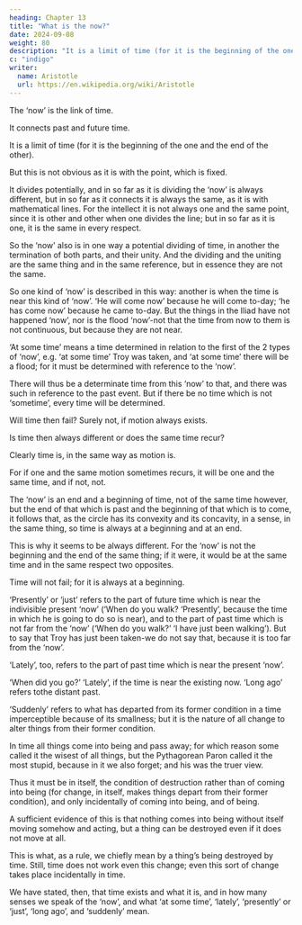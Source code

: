 ```yaml
---
heading: Chapter 13
title: "What is the now?"
date: 2024-09-08
weight: 80
description: "It is a limit of time (for it is the beginning of the one and the end of the other)"
c: "indigo"
writer:
  name: Aristotle 
  url: https://en.wikipedia.org/wiki/Aristotle
---
```




The ‘now’ is the link of time. 

It connects past and future time.

It is a limit of time (for it is the beginning of the one and the end of the other). 

But this is not obvious as it is with the point, which is fixed. 

It divides potentially, and in so far as it is dividing the ‘now’ is always different, but in so far as it connects it is always the same, as it is with mathematical lines. For the intellect it is not always one and the same point, since it is other and other when one divides the line; but in so far as it is one, it is the same in every respect.

So the ‘now’ also is in one way a potential dividing of time, in another the termination of both parts, and their unity. And the dividing and the uniting are the same thing and in the same reference, but in essence they are not the same.

So one kind of ‘now’ is described in this way: another is when the time is near this kind of ‘now’. ‘He will come now’ because he will come to-day; ‘he has come now’ because he came to-day. But the things in the Iliad have not happened ‘now’, nor is the flood ‘now’-not that the time from now to them is not continuous, but because they are not near.

‘At some time’ means a time determined in relation to the first of the 2 types of ‘now’, e.g. ‘at some time’ Troy was taken, and ‘at some time’ there will be a flood; for it must be determined with reference to the ‘now’. 

There will thus be a determinate time from this ‘now’ to that, and there was such in reference to the past event. But if there be no time which is not ‘sometime’, every time will be determined.

Will time then fail? Surely not, if motion always exists. 

Is time then always different or does the same time recur? 

Clearly time is, in the same way as motion is. 

For if one and the same motion sometimes recurs, it will be one and the same time, and if not, not.

The ‘now’ is an end and a beginning of time, not of the same time however, but the end of that which is past and the beginning of that which is to come, it follows that, as the circle has its convexity and its concavity, in a sense, in the same thing, so time is always at a beginning and at an end.

This is why it seems to be always different. For the ‘now’ is not the beginning and the end of the same thing; if it were, it would be at the same time and in the same respect two opposites.

Time will not fail; for it is always at a beginning.

‘Presently’ or ‘just’ refers to the part of future time which is near the indivisible present ‘now’ (‘When do you walk? ‘Presently’, because the time in which he is going to do so is near), and to the part of past time which is not far from the ‘now’ (‘When do you walk?’ ‘I have just been walking’). But to say that Troy has just been taken-we do not say that, because it is too far from the ‘now’.

‘Lately’, too, refers to the part of past time which is near the present ‘now’.

‘When did you go?’ ‘Lately’, if the time is near the existing now. ‘Long ago’ refers tothe distant past.

‘Suddenly’ refers to what has departed from its former condition in a time imperceptible because of its smallness; but it is the nature of all change to alter things from their former condition. 

In time all things come into being and pass away; for which reason some called it the wisest of all things, but the Pythagorean Paron called it the most stupid, because in it we also forget; and his was the truer view. 

Thus it must be in itself, the condition of destruction rather than of coming into being (for change, in itself, makes things depart from their former condition), and only incidentally of coming into being, and of being. 

A sufficient evidence of this is that nothing comes into being without itself moving somehow and acting, but a thing can be
destroyed even if it does not move at all.

This is what, as a rule, we chiefly mean by a thing’s being destroyed by time. Still, time does not work even this change; even this sort of change takes place incidentally in time.

We have stated, then, that time exists and what it is, and in how many senses we speak of the ‘now’, and what ‘at some time’, ‘lately’, ‘presently’ or ‘just’, ‘long ago’, and ‘suddenly’ mean.
